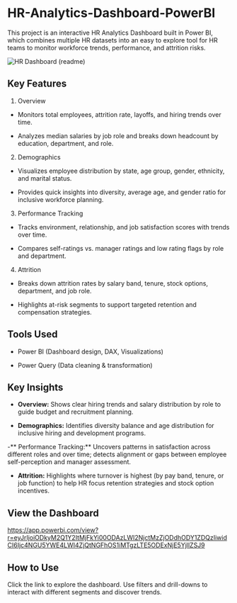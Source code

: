 # HR-Analytics-Dashboard-PowerBI
This project is an interactive HR Analytics Dashboard built in Power BI, which combines multiple HR datasets into an easy to explore tool for HR teams to monitor workforce trends, performance, and attrition risks.

![HR Dashboard (readme)](https://github.com/user-attachments/assets/3e65f528-409d-472b-a16a-bbb02700ea51)

## **Key Features**
1. Overview

  - Monitors total employees, attrition rate, layoffs, and hiring trends over time.
  
  - Analyzes median salaries by job role and breaks down headcount by education, department, and role.

2. Demographics

  - Visualizes employee distribution by state, age group, gender, ethnicity, and marital status.
  
  - Provides quick insights into diversity, average age, and gender ratio for inclusive workforce planning.

3. Performance Tracking

  - Tracks environment, relationship, and job satisfaction scores with trends over time.
  
  - Compares self-ratings vs. manager ratings and low rating flags by role and department.

4. Attrition

  - Breaks down attrition rates by salary band, tenure, stock options, department, and job role.
  
  - Highlights at-risk segments to support targeted retention and compensation strategies.

## **Tools Used**
- Power BI (Dashboard design, DAX, Visualizations)

- Power Query (Data cleaning & transformation)

## **Key Insights**

- **Overview:** Shows clear hiring trends and salary distribution by role to guide budget and recruitment planning.

- **Demographics:** Identifies diversity balance and age distribution for inclusive hiring and development programs.

-** Performance Tracking:** Uncovers patterns in satisfaction across different roles and over time; detects alignment or gaps between employee self-perception and manager assessment.

- **Attrition:** Highlights where turnover is highest (by pay band, tenure, or job function) to help HR focus retention strategies and stock option incentives.

## **View the Dashboard**
https://app.powerbi.com/view?r=eyJrIjoiODkyM2Q1Y2ItMjFkYi00ODAzLWI2NjctMzZjODdhODY1ZDQzIiwidCI6Ijc4NGU5YWE4LWI4ZjQtNGFhOS1iMTgzLTE5ODExNjE5YjllZSJ9

## **How to Use**
Click the link to explore the dashboard. Use filters and drill-downs to interact with different segments and discover trends.

